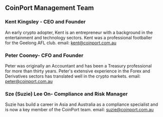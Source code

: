 ## CoinPort Management Team

### Kent Kingsley - CEO and Founder
An early crypto adopter, Kent is an entrepreneur with a background in the entertainment and technology sectors. Kent was a professional footballer for the Geelong AFL club.
email: kent@coinport.com.au

### Peter Cooney- CFO and Founder
Peter was originally an Accountant and has been a Treasury professional for more than thirty years. 
Peter's extensive experience in the Forex and Derivatives sectors has translated well in the crypto markets.
email: peter@coinport.com.au

### Sze (Suzie) Lee On- Compliance and Risk Manager
Suzie has build a career in Asia and Australia as a compliance specialist and is now a key member of the CoinPort team.
email: suzie@coinport.com.au
